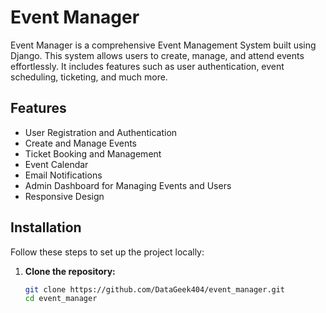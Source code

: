 # Event Manager

Event Manager is a comprehensive Event Management System built using Django. This system allows users to create, manage, and attend events effortlessly. It includes features such as user authentication, event scheduling, ticketing, and much more.

## Features

- User Registration and Authentication
- Create and Manage Events
- Ticket Booking and Management
- Event Calendar
- Email Notifications
- Admin Dashboard for Managing Events and Users
- Responsive Design

## Installation

Follow these steps to set up the project locally:

1. **Clone the repository:**
   ```bash
   git clone https://github.com/DataGeek404/event_manager.git
   cd event_manager
